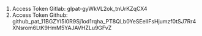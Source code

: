 1. Access Token Gitlab: glpat-gyWkVL2ok_tnUrKZqCX4
2. Access Token Github: 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

